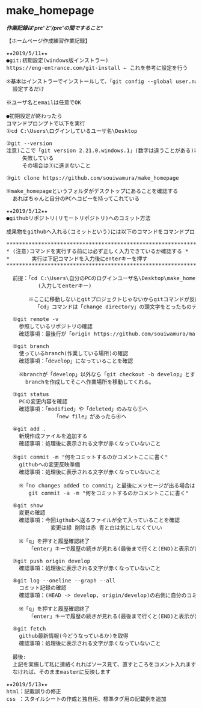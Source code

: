 # make_homepage

*********<b>作業記録は'pre'と'/pre'の間ですること</b>**********
<pre>
【ホームページ作成練習作業記録】

★★2019/5/11★★
●git:初期設定(windows版インストラー)
https://eng-entrance.com/git-install ← これを参考に設定を行う

※基本はインストラーでインストールして、「git config --global user.name "名前"」とかで
  設定するだけ

※ユーザ名とemailは任意でOK

●初期設定が終わったら
コマンドプロンプトで以下を実行
①cd C:\Users\ログインしているユーザ名\Desktop

②git --version
注意)ここで「git version 2.21.0.windows.1」(数字は違うことがある)以外が出たらインストールに
     失敗している
     その場合は③に進まないこと

③git clone https://github.com/souiwamura/make_homepage

※make_homepageというフォルダがデスクトップにあることを確認する
  あればちゃんと自分のPCへコピーを持ってこれている

★★2019/5/12★★
●githubリポジトリ(リモートリポジトリ)へのコミット方法

成果物をgithubへ入れる(コミットという)には以下のコマンドをコマンドプロンプトで実行する

********************************************************************
* (注意)コマンドを実行する前には必ず正しく入力できているか確認する *
*       実行は下記コマンドを入力後にenterキーを押す                *
********************************************************************

  前提：「cd C:\Users\自分のPCのログインユーザ名\Desktop\make_homepage」を先に実行すること
          (入力してenterキー)

       ※ここに移動しないとgitプロジェクトじゃないからgitコマンドが反応しない
         「cd」コマンドは「change directory」の頭文字をとったものディレクトリは場所と考えればいい

  ①git remote -v
    参照しているリポジトリの確認
    確認事項：最後行が「origin https://github.com/souiwamura/make_homepage(push)」となっていること

  ②git branch
    使っているbranch(作業している場所)の確認
    確認事項：「develop」になっていることを確認

    ※branchが「develop」以外なら「git checkout -b develop」とすると
      branchを作成してそこへ作業場所を移動してくれる。

  ③git status
    PCの変更内容を確認
    確認事項：「modified」や「deleted」のみなら⑤へ
               「new file」があったら④へ

  ④git add .
    新規作成ファイルを追加する
    確認事項：処理後に表示される文字が赤くなっていないこと

  ⑤git commit -m "何をコミットするのかコメントここに書く"
    githubへの変更反映準備
    確認事項：処理後に表示される文字が赤くなっていないこと

    ※「no changes added to commit」と最後にメッセージが出る場合は
       git commit -a -m "何をコミットするのかコメントここに書く"

  ⑥git show
    変更の確認
    確認事項：今回igthubへ送るファイルが全て入っていることを確認
              変更は緑 削除は赤 青と白は気にしなくていい

    ※「q」を押すと履歴確認終了
       「enter」キーで履歴の続きが見れる(最後まで行くと(END)と表示が出るので「q」で終了)

  ⑦git push origin develop
    確認事項：処理後に表示される文字が赤くなっていないこと

  ⑧git log --oneline --graph --all
    コミット記録の確認
    確認事項：(HEAD -> develop, origin/develop)の右側に自分のコミットした時のコメントがあること

    ※「q」を押すと履歴確認終了
       「enter」キーで履歴の続きが見れる(最後まで行くと(END)と表示が出るので「q」で終了)

  ⑨git fetch
    github最新情報(今どうなっているか)を取得
    確認事項：処理後に表示される文字が赤くなっていないこと

  最後:
  上記を実施して私に連絡くれればソース見て、直すところをコメント入れます
  なければ、そのままmasterに反映します

★★2019/5/13★★
html：記載誤りの修正
css ：スタイルシートの作成と独自用、標準タグ用の記載例を追加
</pre>
